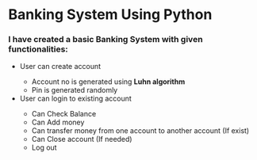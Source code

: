# Banking System Using Python

<h3>I have created a basic Banking System with given functionalities:</h3>
<ul>
  <li>User can create account</li>
  <ul>
    <li>Account no is generated using <b>Luhn algorithm</b></li>
    <li>Pin is generated randomly</li>
  </ul>
  <li>User can login to existing account</li>
  <ul>
    <li>Can Check Balance</li>
    <li>Can Add money</li>
    <li>Can transfer money from one account to another account (If exist)</li>
    <li>Can Close account (If needed)</li>
    <li>Log out</li>
  </ul>
</ul>
